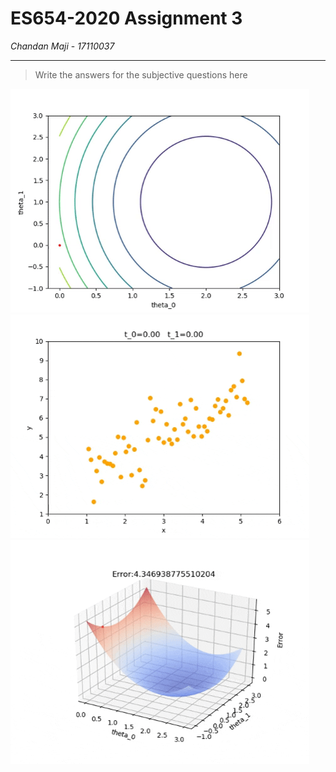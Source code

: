 # ES654-2020 Assignment 3

*Chandan Maji* - *17110037*

------

> Write the answers for the subjective questions here


![3D Error Function](./result_figsandgifs/plot_contour.gif)
<br>
![](./result_figsandgifs/plot_line.gif)
<br>
![](./result_figsandgifs/plot_surface.gif)